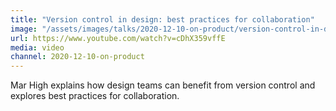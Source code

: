 ```yaml
---
title: "Version control in design: best practices for collaboration"
image: "/assets/images/talks/2020-12-10-on-product/version-control-in-design.jpg"
url: https://www.youtube.com/watch?v=cDhX359vffE
media: video
channel: 2020-12-10-on-product
---
```


Mar High explains how design teams can benefit from version control and explores
best practices for collaboration.
